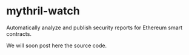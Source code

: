 # mythril-watch
Automatically analyze and publish security reports for Ethereum smart contracts.

We will soon post here the source code.
